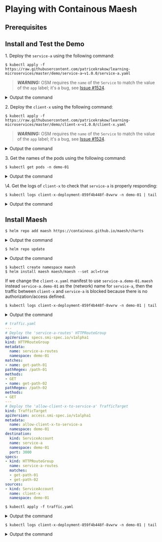 # Playing with Containous Maesh

## Prerequisites

## Install and Test the Demo

1\. Deploy the `service-a` using the following command:
```
$ kubectl apply -f https://raw.githubusercontent.com/patricekrakow/learning-microservices/master/demo/service-a~v1.0.0/service-a.yaml
```
> **_WARNING:_** OSM requires the `name` of the `Service` to match the value of the `app` label; it's a bug, see [Issue #1524](https://github.com/openservicemesh/osm/issues/1524).
<details><summary>Output the command</summary>

```
namespace/demo-01 created
serviceaccount/service-a created
service/service-a-service created
deployment.apps/service-a-deployment created
```
</details>

2\. Deploy the `client-x` using the following command:
```
$ kubectl apply -f https://raw.githubusercontent.com/patricekrakow/learning-microservices/master/demo/client-x~v1.0.0/client-x.yaml
```
> **_WARNING:_** OSM requires the `name` of the `Service` to match the value of the `app` label; it's a bug, see [Issue #1524](https://github.com/openservicemesh/osm/issues/1524).

<details><summary>Output the command</summary>

```
namespace/demo-01 unchanged
serviceaccount/client-x created
service/client-x-service created
deployment.apps/client-x-deployment created
```
</details>

3\. Get the names of the pods using the following command:

```
$ kubectl get pods -n demo-01
```
<details><summary>Output the command</summary>

```
NAME                                    READY   STATUS    RESTARTS   AGE
client-x-deployment-859f4b448f-8vwrw    1/1     Running   0          58s
service-a-deployment-5df87cc6bd-swz29   1/1     Running   0          117s
```
</details>

\4. Get the logs of `client-x` to check that `service-a` is properly responding:

```
$ kubectl logs client-x-deployment-859f4b448f-8vwrw -n demo-01 | tail
```
<details><summary>Output the command</summary>

```
[INFO] Hello from get /path-01 | service-a (1.0.0) | service-a-deployment-5df87cc6bd-swz29
[INFO] Hello from get /path-02 | service-a (1.0.0) | service-a-deployment-5df87cc6bd-swz29
[INFO] Hello from get /path-01 | service-a (1.0.0) | service-a-deployment-5df87cc6bd-swz29
[INFO] Hello from get /path-02 | service-a (1.0.0) | service-a-deployment-5df87cc6bd-swz29
...
[INFO] Hello from get /path-01 | service-a (1.0.0) | service-a-deployment-5df87cc6bd-swz29
[INFO] Hello from get /path-02 | service-a (1.0.0) | service-a-deployment-5df87cc6bd-swz29
```
</details>

## Install Maesh

```
$ helm repo add maesh https://containous.github.io/maesh/charts
```
<details><summary>Output the command</summary>

```
"maesh" has been added to your repositories
```
</details>

```
$ helm repo update
```
<details><summary>Output the command</summary>

```
Hang tight while we grab the latest from your chart repositories...
...Successfully got an update from the "maesh" chart repository
Update Complete. ⎈ Happy Helming!⎈
```
</details>

```
$ kubectl create namespace maesh
$ helm install maesh maesh/maesh --set acl=true
```

If we change the `client-x.yaml` manifest to use `service-a.demo-01.maesh` instead `service-a.demo-01` as the (network) name for `service-a`, then the traffic between `client-x` and `service-a` is blocked because there is no authorization/access defined.

```
$ kubectl logs client-x-deployment-859f4b448f-8vwrw -n demo-01 | tail
```
<details><summary>Output the command</summary>

```
[INFO]
[INFO]
[INFO]
[INFO]
...
[INFO]
[INFO]
```
</details>

```yaml
# traffic.yaml
---
# Deploy the 'service-a-routes' HTTPRouteGroup
apiVersion: specs.smi-spec.io/v1alpha1
kind: HTTPRouteGroup
metadata:
  name: service-a-routes
  namespace: demo-01
matches:
- name: get-path-01
pathRegex: /path-01
methods:
- GET
- name: get-path-02
pathRegex: /path-02
methods:
- GET
---
# Deploy the 'allow-client-x-to-service-a' TrafficTarget
kind: TrafficTarget
apiVersion: access.smi-spec.io/v1alpha1
metadata:
  name: allow-client-x-to-service-a
  namespace: demo-01
destination:
  kind: ServiceAccount
  name: service-a
  namespace: demo-01
  port: 3000
specs:
- kind: HTTPRouteGroup
  name: service-a-routes
  matches:
  - get-path-01
  - get-path-02
sources:
- kind: ServiceAccount
  name: client-x
  namespace: demo-01
```

```
$ kubectl apply -f traffic.yaml
```
<details><summary>Output the command</summary>

```
httproutegroup.specs.smi-spec.io/service-a-routes configured
traffictarget.access.smi-spec.io/allow-client-x-to-service-a unchanged
```
</details>

```
$ kubectl logs client-x-deployment-859f4b448f-8vwrw -n demo-01 | tail
```
<details><summary>Output the command</summary>

_**It does not work :-(**_
```
[INFO]
[INFO]
[INFO]
[INFO]
...
[INFO]
[INFO]
```
</details>